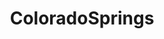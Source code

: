 ---
title: ColoradoSprings
crosslinks:
- movies
- weightlifting
- colorador4r
- UCCS
- me_irl
- Anticonsumption
- AskVet
- Rochester
- MMAStreams
- BlueMidterm2018
- pics
- The_Donald
- vandwellermarketplace
- Colorado
- keming
- TuxedoCats
- cohiphop
- AskReddit
- COBike
---